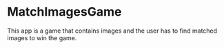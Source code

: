# MatchImagesGame
This app is a game that contains images and the user has to find matched images to win the game.
